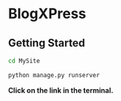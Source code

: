# BlogXPress

## Getting Started

```bash
cd MySite

python manage.py runserver

```
<tr/>
<b>Click on the link in the terminal.
